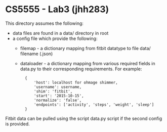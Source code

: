 # CS5555 - Lab3 (jhh283)

This directory assumes the following:
* data files are found in a data/ directory in root
* a config file which provide the following:
  - filemap - a dictionary mapping from fitbit datatype to file data/ filename (.json)
  - dataloader - a dictionary mapping from various required fields in data.py to their corresponding requirements. For example:

    ```
      {
          'host': localhost for ohmage shimmer,
          'username': username,
          'shim': 'fitbit',
          'start': '2015-10-15',
          'normalize': 'false',
          'endpoints': ['activity', 'steps', 'weight', 'sleep']
      }
    ```

Fitbit data can be pulled using the script data.py script if the second config is provided.
